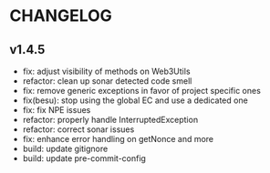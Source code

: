 # CHANGELOG

## v1.4.5

* fix: adjust visibility of methods on Web3Utils
* refactor: clean up sonar detected code smell
* fix: remove generic exceptions in favor of project specific ones
* fix(besu): stop using the global EC and use a dedicated one
* fix: fix NPE issues
* refactor: properly handle InterruptedException
* refactor: correct sonar issues
* fix: enhance error handling on getNonce and more
* build: update gitignore
* build: update pre-commit-config

